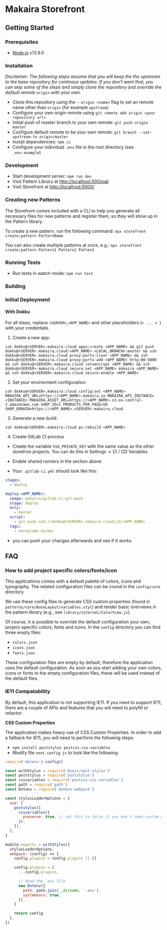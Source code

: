 # Makaira Storefront

## Getting Started

### Prerequisites

* [Node.js](https://nodejs.org/) v13.9.0


### Installation

*Disclaimer: The following steps assume that you will keep the the upstream to the base repository for continous updates. If you don't want that, you can skip some of the steps and simply clone the repository and override the default remote `origin` with your own.*

* Clone this repository using the `--origin <name>` flag to set an remote name other than `origin` (for example `upstream`)
* Configure your own origin remote using `git remote add origin <your repository url>`
* Initial push of master branch to your own remote: `git push origin master`
* Configure default remote to be your own remote: `git branch --set-upstream-to origin/master`
* Install dependencies: `npm ci`
* Configure your individual `.env` file in the root directory (see `.env.example`)


### Development

* Start development server: `npm run dev`
* Visit Pattern Library at [http://localhost:500/pali](http://localhost:5000/pali)
* Visit Storefront at [http://localhost:5000/](http://localhost:5000/)


### Creating new Patterns

The Storefront comes included with a CLI to help you generate all necessary files for new patterns and register them, so they will show up in the Pattern library.

To create a new pattern, run the following command:
`npx storefront create:pattern PatternName`

You can also create multiple patterns at once, e.g.:
`npx storefront create:pattern Pattern1 Pattern2 Patten3`


### Running Tests

* Run tests in watch-mode: `npm run test`


### Building


### Initial Deployment

#### With Dokku

For all steps, replace `<SERVER>`,`<APP_NAME>` and other placeholders (`< ... > `) with your credentials.

1. Create a new app:

`ssh dokku@<SERVER>.makaira.cloud apps:create <APP_NAME> && git push dokku@<SERVER>.makaira.cloud:<APP_NAME> <LOCAL_BRANCH>:master && ssh dokku@<SERVER>.makaira.cloud proxy:ports-clear <APP_NAME> && ssh dokku@<SERVER>.makaira.cloud proxy:ports-add <APP_NAME> http:80:5000 && ssh dokku@<SERVER>.makaira.cloud letsencrypt <APP_NAME> && ssh dokku@<SERVER>.makaira.cloud secure:set <APP_NAME> makaira <APP_NAME> && ssh dokku@<SERVER>.makaira.cloud secure:enable <APP_NAME>`

2. Set your environment configuration:

`ssh dokku@<SERVER>.makaira.cloud config:set <APP_NAME> MAKAIRA_API_URL=https://<APP_NAME>.makaira.io MAKAIRA_API_INSTANCE=<INSTANCE> MAKAIRA_ASSET_URL=https://<APP_NAME>.s3.eu-central-1.amazonaws.com SHOP_ID=1 PRODUCTS_PER_PAGE=50 SHOP_DOMAIN=https://<APP_NAME>.<SERVER>.makaira.cloud`

3. Generate a new build:

`ssh dokku@<SERVER>.makaira.cloud ps:rebuild <APP_NAME>`

4. Create GitLab CI process

- Create the variable `SSH_PRIVATE_KEY` with the same value as the other storefron projects.
You can do this in Settings -> CI / CD Variables

- Enable shared runners in the section above

- Your `.gitlab-ci.yml` should look like this:
``` yaml
stages:
  - deploy

deploy-<APP_NAME>:
  image: makaira/gitlab-ci-git-push
  stage: deploy
  only:
    - master
  script:
    - git-push ssh://dokku@<SERVER>.makaira.cloud:22/<APP_NAME>
  tags:
    - marmalade-docker
```
- you can push your changes afterwards and see if it works

## FAQ

### How to add project specific colors/fonts/icon

This applications comes with a default palette of colors, icons and typography. The related configuration files can be cound in the `config/core` directory.

We use these config files to generate CSS custom properties (found in `patterns/core/BaseLayout/variables.styl`) and render basic overviews in the pattern library (e.g., see `library/internal/ColorView.js`).

Of course, it is possible to override the default configuration your own, project-specific colors, fonts and icons. In the `config` directory you can find three empty files:
- `colors.json`
- `icons.json`
- `fonts.json`

These configuration files are empty by default, therefore the application uses the default configuration. As soon as you start adding your own colors, icons or fonts to the empty configuration files, these will be used instead of the default files.


### IE11 Compatability

By default, this application is not supporting IE11. If you need to support IE11, there are a couple of APIs and features that you will need to polyfill or refactor:

**CSS Custom Properties**

The application makes heavy use of CSS Custom Properties. In order to add a fallback for IE11, you will need to perform the following steps:

- `npm install poststylus postcss-css-variables`
- Modify file `next.config.js` to look like the following:

```javascript
require('dotenv').config()

const withStylus = require('@zeit/next-stylus')
const poststylus = require('poststylus')
const cssvariables = require('postcss-css-variables')
const path = require('path')
const Dotenv = require('dotenv-webpack')

const stylusLoaderOptions = {
  use: [
    poststylus([
      cssvariables({
        preserve: true, // set this to false if you don't need custom properties at runtime
      }),
    ]),
  ],
}

module.exports = withStylus({
  stylusLoaderOptions,
  webpack: (config) => {
    config.plugins = config.plugins || []

    config.plugins = [
      ...config.plugins,

      // Read the .env file
      new Dotenv({
        path: path.join(__dirname, '.env'),
        systemvars: true,
      }),
    ]

    return config
  },
})
```
